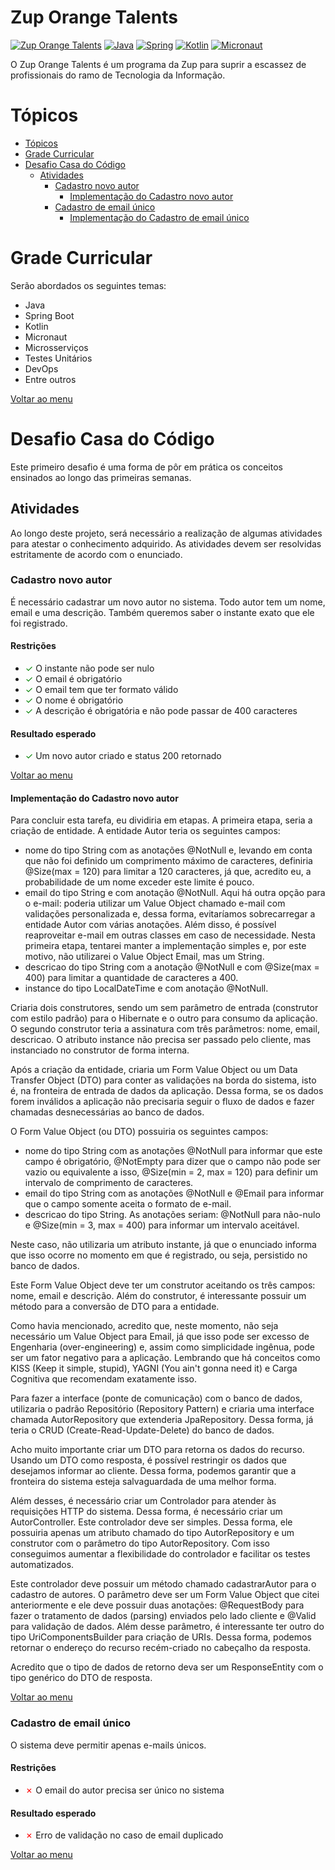 <!-- Badges -->
[orange-talents-badge]: https://img.shields.io/static/v1?label=Zup&message=Orange%20Talents&color=orange
[java-badge]: https://img.shields.io/static/v1?label=Java&message=11&color=orange
[spring-boot-badge]:  https://img.shields.io/static/v1?label=Spring%20Boot&message=2.4&color=orange
[kotlin-badge]:  https://img.shields.io/static/v1?label=Kotlin&message=1.4&color=orange
[micronaut-badge]:  https://img.shields.io/static/v1?label=Micronaut&message=2.3&color=orange

<!-- Imagens -->

<!-- Links -->
[orange-talents-url]: https://www.zup.com.br/orange-talents
[java-url]: https://www.oracle.com/java/
[spring-url]: https://spring.io/
[kotlin-url]: https://kotlinlang.org/
[micronaut-url]: https://micronaut.io/

<!-- Conteúdo -->
# Zup Orange Talents

[![Zup Orange Talents][orange-talents-badge]][orange-talents-url]
[![Java][java-badge]][java-url]
[![Spring][spring-boot-badge]][spring-url]
[![Kotlin][kotlin-badge]][kotlin-url]
[![Micronaut][micronaut-badge]][micronaut-url]

O Zup Orange Talents é um programa da Zup para suprir a escassez de profissionais do ramo de Tecnologia da Informação.

# Tópicos

- [Tópicos](#tópicos)
- [Grade Curricular](#grade-curricular)
- [Desafio Casa do Código](#desafio-casa-do-código)
  - [Atividades](#atividades)
    - [Cadastro novo autor](#cadastro-novo-autor)
      - [Implementação do Cadastro novo autor](#implementação-do-cadastro-novo-autor)
    - [Cadastro de email único](#cadastro-de-email-único)
      - [Implementação do Cadastro de email único](#implementação-do-cadastro-de-email-único)

# Grade Curricular

Serão abordados os seguintes temas:

- Java
- Spring Boot
- Kotlin
- Micronaut
- Microsserviços
- Testes Unitários
- DevOps
- Entre outros

[Voltar ao menu](#tópicos)

# Desafio Casa do Código

Este primeiro desafio é uma forma de pôr em prática os conceitos 
ensinados ao longo das primeiras semanas.

## Atividades

Ao longo deste projeto, será necessário a realização de algumas atividades para atestar o conhecimento adquirido. As atividades devem ser resolvidas estritamente de acordo com o enunciado.

### Cadastro novo autor

É necessário cadastrar um novo autor no sistema. Todo autor tem um nome, email e uma descrição. Também queremos saber o instante exato que ele foi registrado.

#### Restrições

- <span style="color: green;">&check;</span> O instante não pode ser nulo
- <span style="color: green;">&check;</span> O email é obrigatório
- <span style="color: green;">&check;</span> O email tem que ter formato válido
- <span style="color: green;">&check;</span> O nome é obrigatório
- <span style="color: green;">&check;</span> A descrição é obrigatória e não pode passar de 400 caracteres

#### Resultado esperado

- <span style="color: green;">&check;</span> Um novo autor criado e status 200 retornado

[Voltar ao menu](#tópicos)

#### Implementação do Cadastro novo autor

Para concluir esta tarefa, eu dividiria em etapas. A primeira etapa, seria a criação de entidade. A entidade Autor teria os seguintes campos:

- nome do tipo String com as anotações @NotNull e, levando em conta que não foi definido um comprimento máximo de caracteres, definiria @Size(max = 120) para limitar a 120 caracteres, já que, acredito eu, a probabilidade de um nome exceder este limite é pouco.
- email do tipo String e com anotação @NotNull. Aqui há outra opção para o e-mail: poderia utilizar um Value Object chamado e-mail com validações personalizada e, dessa forma, evitaríamos sobrecarregar a entidade Autor com várias anotações. Além disso, é possível reaproveitar e-mail em outras classes em caso de necessidade. Nesta primeira etapa, tentarei manter a implementação simples e, por este motivo, não utilizarei o Value Object Email, mas um String.
- descricao do tipo String com a anotação @NotNull e com @Size(max = 400) para limitar a quantidade de caracteres a 400.
- instance do tipo LocalDateTime e com anotação @NotNull.

Criaria dois construtores, sendo um sem parâmetro de entrada (construtor com estilo padrão) para o Hibernate e o outro para consumo da aplicação. O segundo construtor teria a assinatura com três parâmetros: nome, email, descricao. O atributo instance não precisa ser passado pelo cliente, mas instanciado no construtor de forma interna.

Após a criação da entidade, criaria um Form Value Object ou um Data Transfer Object (DTO) para conter as validações na borda do sistema, isto é, na fronteira de entrada de dados da aplicação. Dessa forma, se os dados forem inválidos a aplicação não precisaria seguir o fluxo de dados e fazer chamadas desnecessárias ao banco de dados.

O Form Value Object (ou DTO) possuiria os seguintes campos:

- nome do tipo String com as anotações @NotNull para informar que este campo é obrigatório, @NotEmpty para dizer que o campo não pode ser vazio ou equivalente a isso, @Size(min = 2, max = 120) para definir um intervalo de comprimento de caracteres.
- email do tipo String com as anotações @NotNull e @Email para informar que o campo somente aceita o formato de e-mail.
- descricao do tipo String. As anotações seriam: @NotNull para não-nulo e @Size(min = 3, max = 400) para informar um intervalo aceitável.

Neste caso, não utilizaria um atributo instante, já que o enunciado informa que isso ocorre no momento em que é registrado, ou seja, persistido no banco de dados.

Este Form Value Object deve ter um construtor aceitando os três campos: nome, email e descrição. Além do construtor, é interessante possuir um método para a conversão de DTO para a entidade.

Como havia mencionado, acredito que, neste momento, não seja necessário um Value Object para Email, já que isso pode ser excesso de Engenharia (over-engineering) e, assim como simplicidade ingênua, pode ser um fator negativo para a aplicação. Lembrando que há conceitos como KISS (Keep it simple, stupid), YAGNI (You ain't gonna need it) e Carga Cognitiva que recomendam exatamente isso.

Para fazer a interface (ponte de comunicação) com o banco de dados, utilizaria o padrão Repositório (Repository Pattern) e criaria uma interface chamada AutorRepository que extenderia JpaRepository. Dessa forma, já teria o CRUD (Create-Read-Update-Delete) do banco de dados.

Acho muito importante criar um DTO para retorna os dados do recurso. Usando um DTO como resposta, é possível restringir os dados que desejamos informar ao cliente. Dessa forma, podemos garantir que a fronteira do sistema esteja salvaguardada de uma melhor forma.

Além desses, é necessário criar um Controlador para atender às requisições HTTP do sistema. Dessa forma, é necessário criar um AutorController. Este controlador deve ser simples. Dessa forma, ele possuiria apenas um atributo chamado do tipo AutorRepository e um construtor com o parâmetro do tipo AutorRepository. Com isso conseguimos aumentar a flexibilidade do controlador e facilitar os testes automatizados. 

Este controlador deve possuir um método chamado cadastrarAutor para o cadastro de autores. O parâmetro deve ser um Form Value Object que citei anteriormente e ele deve possuir duas anotações: @RequestBody para fazer o tratamento de dados (parsing) enviados pelo lado cliente e @Valid para validação de dados. Além desse parâmetro, é interessante ter outro do tipo UriComponentsBuilder para criação de URIs. Dessa forma, podemos retornar o endereço do recurso recém-criado no cabeçalho da resposta.

Acredito que o tipo de dados de retorno deva ser um ResponseEntity com o tipo genérico do DTO de resposta.

[Voltar ao menu](#tópicos)

### Cadastro de email único

O sistema deve permitir apenas e-mails únicos.

#### Restrições

- <span style="color: red;">&cross;</span> O email do autor precisa ser único no sistema

#### Resultado esperado

- <span style="color: red;">&cross;</span> Erro de validação no caso de email duplicado

[Voltar ao menu](#tópicos)
